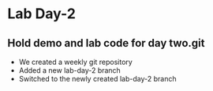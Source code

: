 # Lab Day-2

## Hold demo and lab code for day two.git

- We created a weekly git repository
- Added a new lab-day-2 branch
- Switched to the newly created lab-day-2 branch